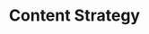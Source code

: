 ---
# This topic lives at
# https://digital.gov/topics/content-strategy

# Topic Title
title: "Content Strategy"

# description — keep it short and clear
# summary: ""

# Weight
weight: 1

# For more information on managing topics,
# see https://github.com/GSA/digitalgov.gov/wiki/topics
---